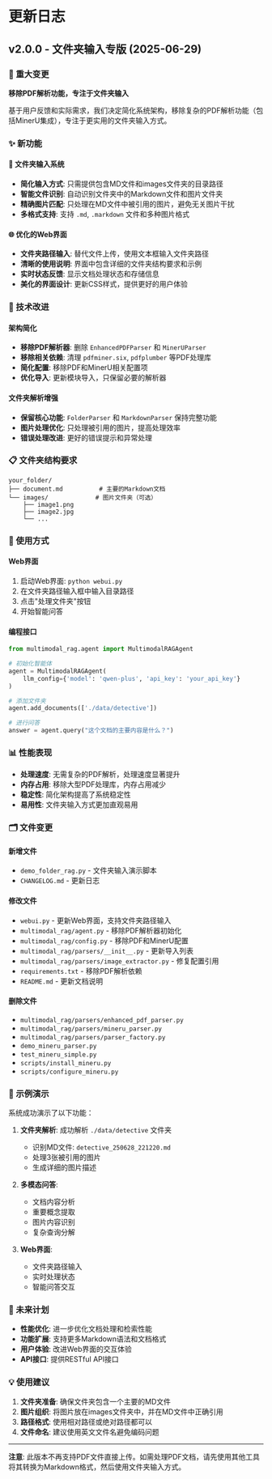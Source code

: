 # 更新日志

## v2.0.0 - 文件夹输入专版 (2025-06-29)

### 🎯 重大变更

**移除PDF解析功能，专注于文件夹输入**

基于用户反馈和实际需求，我们决定简化系统架构，移除复杂的PDF解析功能（包括MinerU集成），专注于更实用的文件夹输入方式。

### ✨ 新功能

#### 📁 文件夹输入系统
- **简化输入方式**: 只需提供包含MD文件和images文件夹的目录路径
- **智能文件识别**: 自动识别文件夹中的Markdown文件和图片文件夹
- **精确图片匹配**: 只处理在MD文件中被引用的图片，避免无关图片干扰
- **多格式支持**: 支持 `.md`, `.markdown` 文件和多种图片格式

#### 🌐 优化的Web界面
- **文件夹路径输入**: 替代文件上传，使用文本框输入文件夹路径
- **清晰的使用说明**: 界面中包含详细的文件夹结构要求和示例
- **实时状态反馈**: 显示文档处理状态和存储信息
- **美化的界面设计**: 更新CSS样式，提供更好的用户体验

### 🔧 技术改进

#### 架构简化
- **移除PDF解析器**: 删除 `EnhancedPDFParser` 和 `MinerUParser`
- **移除相关依赖**: 清理 `pdfminer.six`, `pdfplumber` 等PDF处理库
- **简化配置**: 移除PDF和MinerU相关配置项
- **优化导入**: 更新模块导入，只保留必要的解析器

#### 文件夹解析增强
- **保留核心功能**: `FolderParser` 和 `MarkdownParser` 保持完整功能
- **图片处理优化**: 只处理被引用的图片，提高处理效率
- **错误处理改进**: 更好的错误提示和异常处理

### 📋 文件夹结构要求

```
your_folder/
├── document.md          # 主要的Markdown文档
└── images/             # 图片文件夹（可选）
    ├── image1.png
    ├── image2.jpg
    └── ...
```

### 🚀 使用方式

#### Web界面
1. 启动Web界面: `python webui.py`
2. 在文件夹路径输入框中输入目录路径
3. 点击"处理文件夹"按钮
4. 开始智能问答

#### 编程接口
```python
from multimodal_rag.agent import MultimodalRAGAgent

# 初始化智能体
agent = MultimodalRAGAgent(
    llm_config={'model': 'qwen-plus', 'api_key': 'your_api_key'}
)

# 添加文件夹
agent.add_documents(['./data/detective'])

# 进行问答
answer = agent.query("这个文档的主要内容是什么？")
```

### 📊 性能表现

- **处理速度**: 无需复杂的PDF解析，处理速度显著提升
- **内存占用**: 移除大型PDF处理库，内存占用减少
- **稳定性**: 简化架构提高了系统稳定性
- **易用性**: 文件夹输入方式更加直观易用

### 🗂️ 文件变更

#### 新增文件
- `demo_folder_rag.py` - 文件夹输入演示脚本
- `CHANGELOG.md` - 更新日志

#### 修改文件
- `webui.py` - 更新Web界面，支持文件夹路径输入
- `multimodal_rag/agent.py` - 移除PDF解析器初始化
- `multimodal_rag/config.py` - 移除PDF和MinerU配置
- `multimodal_rag/parsers/__init__.py` - 更新导入列表
- `multimodal_rag/parsers/image_extractor.py` - 修复配置引用
- `requirements.txt` - 移除PDF解析依赖
- `README.md` - 更新文档说明

#### 删除文件
- `multimodal_rag/parsers/enhanced_pdf_parser.py`
- `multimodal_rag/parsers/mineru_parser.py`
- `multimodal_rag/parsers/parser_factory.py`
- `demo_mineru_parser.py`
- `test_mineru_simple.py`
- `scripts/install_mineru.py`
- `scripts/configure_mineru.py`

### 🎯 示例演示

系统成功演示了以下功能：

1. **文件夹解析**: 成功解析 `./data/detective` 文件夹
   - 识别MD文件: `detective_250628_221220.md`
   - 处理3张被引用的图片
   - 生成详细的图片描述

2. **多模态问答**: 
   - 文档内容分析
   - 重要概念提取
   - 图片内容识别
   - 复杂查询分解

3. **Web界面**: 
   - 文件夹路径输入
   - 实时处理状态
   - 智能问答交互

### 🔮 未来计划

- **性能优化**: 进一步优化文档处理和检索性能
- **功能扩展**: 支持更多Markdown语法和文档格式
- **用户体验**: 改进Web界面的交互体验
- **API接口**: 提供RESTful API接口

### 💡 使用建议

1. **文件夹准备**: 确保文件夹包含一个主要的MD文件
2. **图片组织**: 将图片放在images文件夹中，并在MD文件中正确引用
3. **路径格式**: 使用相对路径或绝对路径都可以
4. **文件命名**: 建议使用英文文件名避免编码问题

---

**注意**: 此版本不再支持PDF文件直接上传。如需处理PDF文档，请先使用其他工具将其转换为Markdown格式，然后使用文件夹输入方式。
